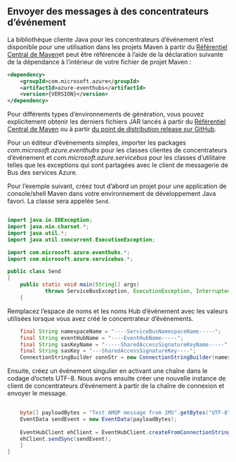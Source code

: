 ## <a name="send-messages-to-event-hubs"></a>Envoyer des messages à des concentrateurs d’événement

La bibliothèque cliente Java pour les concentrateurs d’événement n’est disponible pour une utilisation dans les projets Maven à partir du [Référentiel Central de Maven](https://search.maven.org/#search%7Cga%7C1%7Ca%3A%22azure-eventhubs%22)et peut être référencée à l’aide de la déclaration suivante de la dépendance à l’intérieur de votre fichier de projet Maven :    

``` XML
<dependency>
    <groupId>com.microsoft.azure</groupId>
    <artifactId>azure-eventhubs</artifactId>
    <version>{VERSION}</version>
</dependency>
```
 
Pour différents types d’environnements de génération, vous pouvez explicitement obtenir les derniers fichiers JAR lancés à partir du [Référentiel Central de Maven](https://search.maven.org/#search%7Cga%7C1%7Ca%3A%22azure-eventhubs%22) ou à partir [du point de distribution release sur GitHub](https://github.com/Azure/azure-event-hubs/releases).  

Pour un éditeur d’événements simples, importer les packages *com.microsoft.azure.eventhubs* pour les classes clientes de concentrateurs d’événement et *com.microsoft.azure.servicebus* pour les classes d’utilitaire telles que les exceptions qui sont partagées avec le client de messagerie de Bus des services Azure. 

Pour l’exemple suivant, créez tout d’abord un projet pour une application de console/shell Maven dans votre environnement de développement Java favori. La classe sera appelée ```Send```.     

``` Java

import java.io.IOException;
import java.nio.charset.*;
import java.util.*;
import java.util.concurrent.ExecutionException;

import com.microsoft.azure.eventhubs.*;
import com.microsoft.azure.servicebus.*;

public class Send
{
    public static void main(String[] args) 
            throws ServiceBusException, ExecutionException, InterruptedException, IOException
    {
```

Remplacez l’espace de noms et les noms Hub d’événement avec les valeurs utilisées lorsque vous avez créé le concentrateur d’événements.

``` Java
    final String namespaceName = "----ServiceBusNamespaceName-----";
    final String eventHubName = "----EventHubName-----";
    final String sasKeyName = "-----SharedAccessSignatureKeyName-----";
    final String sasKey = "---SharedAccessSignatureKey----";
    ConnectionStringBuilder connStr = new ConnectionStringBuilder(namespaceName, eventHubName, sasKeyName, sasKey);
```

Ensuite, créez un événement singulier en activant une chaîne dans le codage d’octets UTF-8. Nous avons ensuite créer une nouvelle instance de client de concentrateurs d’événement à partir de la chaîne de connexion et envoyer le message.   

``` Java 
                
    byte[] payloadBytes = "Test AMQP message from JMS".getBytes("UTF-8");
    EventData sendEvent = new EventData(payloadBytes);
    
    EventHubClient ehClient = EventHubClient.createFromConnectionStringSync(connStr.toString());
    ehClient.sendSync(sendEvent);
    }
}

``` 
